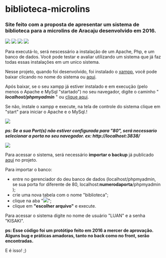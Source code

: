 # biblioteca-microlins
<h3>Site feito com a proposta de apresentar um sistema de biblioteca para a microlins de Aracaju desenvolvido em 2016.</h3> 

<img src="https://user-images.githubusercontent.com/95627229/172688492-b8880076-f0fe-4cd7-b0f3-42335510bc38.png">
<img src="https://user-images.githubusercontent.com/95627229/172687939-a8046edd-8df9-47e0-b5bf-594311ae20ca.png">
<img src="https://user-images.githubusercontent.com/95627229/172688812-edc0f60a-3bab-4d58-9a82-9401932c47e0.png">
<img src="https://user-images.githubusercontent.com/95627229/172689077-832830cd-c7bf-4448-b3bf-53ab6e8754f7.png">

Para executá-lo, será nescessário a instalação de um Apache, Php, e um banco de dados.
Você pode testar e avaliar utilizando um sistema que já faz todas essas instalações em um unico sistema.

Nesse projeto, quando foi desenvolvido, foi instalado o <a href="https://www.apachefriends.org/download.html" target="blank">xampp</a>, você pode baixar clicando no nome do sistema ou <a href="https://www.apachefriends.org/download.html" target="blank">aqui</a>.

Após baixar, se o seu xampp já estiver instalado e em execução (pelo menos o Apache e MySql "startado") no seu navegador, digite o caminho " <strong><i>localhost/phpmyadmin</i></strong> " ou <a href="localhost/phpmyadmin" target="blank">clique aqui</a>.

  Se não, instale o xampp e execute, na tela de controle do sistema clique em "start" para iniciar o Apache e o MySql.!
  
  <img src="https://user-images.githubusercontent.com/95627229/172661466-c80fc745-9376-40bc-a276-410ba4a0356b.png">
  
  <strong><i>ps: Se a sua Port(s) não estiver configurada para "80", será necessario selecionar a porta no seu navegador. ex: http://localhost:3838/</i></strong>

<img src="https://user-images.githubusercontent.com/95627229/172663044-80cd6623-ed61-4f42-8c3f-e9da0b9484bf.png">

Para acessar o sistema, será  necessário <strong>importar o backup</strong> já publicado <a href="https://github.com/LKisaki/biblioteca-microlins/blob/main/backup_biblioteca.sql" target="blank">aqui</a> no projeto.

  Para importar o banco:
<ul>
  <li>entre no gerenciador do deu banco de dados (localhost/phpmyadmin, se sua porta for diferente de 80, localhost:<strong>numerodaporta</strong>/phpmyadmin );</li>
  <li>crie uma nova tabela com o nome "biblioteca";</li>
  <li>clique na aba "<img src="https://user-images.githubusercontent.com/95627229/172683637-ccc934ce-6447-4c1e-b8e2-b225e6743f4b.png">";</li>
  <li>clique em <strong>"escolher arquivo"</strong> e execute.</li>
 </ul>
 
 Para acessar o sistema digite no nome de usuário "LUAN" e a senha "KISAKI".
 
 <strong>ps: Esse código foi um protótipo feito em 2016 a mercer de aprovação. Alguns bug e práticas amadoras, tanto no back como no front, serão encontradas.</strong>

E é isso! ;)
